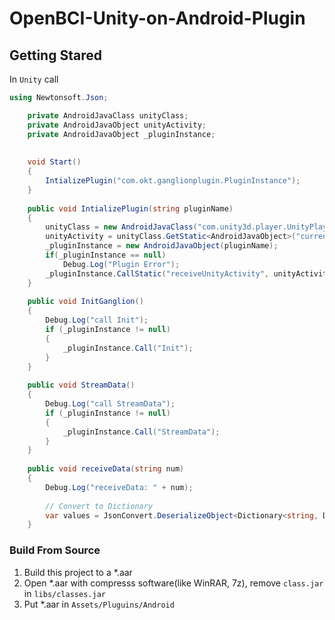 # OpenBCI-Unity-on-Android-Plugin

## Getting Stared
In `Unity` call
```csharp
using Newtonsoft.Json;

    private AndroidJavaClass unityClass;
    private AndroidJavaObject unityActivity;
    private AndroidJavaObject _pluginInstance;
    
    
    void Start()
    {
        IntializePlugin("com.okt.ganglionplugin.PluginInstance");
    }
    
    public void IntializePlugin(string pluginName)
    {
        unityClass = new AndroidJavaClass("com.unity3d.player.UnityPlayer");
        unityActivity = unityClass.GetStatic<AndroidJavaObject>("currentActivity");
        _pluginInstance = new AndroidJavaObject(pluginName);
        if(_pluginInstance == null)
            Debug.Log("Plugin Error");
        _pluginInstance.CallStatic("receiveUnityActivity", unityActivity);
    }
    
    public void InitGanglion()
    {
        Debug.Log("call Init");
        if (_pluginInstance != null)
        {
            _pluginInstance.Call("Init");
        }
    }
    
    public void StreamData()
    {
        Debug.Log("call StreamData");
        if (_pluginInstance != null)
        {
            _pluginInstance.Call("StreamData");
        }
    }
    
    public void receiveData(string num)
    {
        Debug.Log("receiveData: " + num);
        
        // Convert to Dictionary
        var values = JsonConvert.DeserializeObject<Dictionary<string, Double>>(num);
    }
```
### Build From Source
1. Build this project to a *.aar
2. Open *.aar with compresss software(like WinRAR, 7z), remove `class.jar` in `libs/classes.jar`
3. Put *.aar in `Assets/Pluguins/Android`


